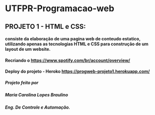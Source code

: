 # UTFPR-Programacao-web

## PROJETO 1 - HTML e CSS: 

#### consiste da elaboração de uma pagina web de conteudo estatico, utilizando apenas as tecnologias HTML e CSS para construção de um layout de um website.

#### Recriando o <https://www.spotify.com/br/account/overview/>

#### Deploy do projeto - Heroko <https://progweb-projeto1.herokuapp.com/>

##### Projeto feito por 

##### Maria Carolina Lopes Braulino 

##### Eng. De Controle  e Automação. 
